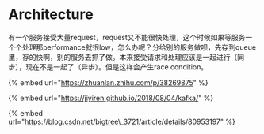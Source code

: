 # Architecture

有一个服务接受大量request，request又不能很快处理，这个时候如果等服务一个个处理那performance就很low，怎么办呢？分给别的服务做呗，先存到queue里，存的快啊，别的服务去抓了做。本来接受请求和处理应该是一起进行（同步），现在不是一起了（异步）。但是这样会产生race condition。

{% embed url="https://zhuanlan.zhihu.com/p/38269875" %}

{% embed url="https://jiyiren.github.io/2018/08/04/kafka/" %}

{% embed url="https://blog.csdn.net/bigtree\_3721/article/details/80953197" %}



